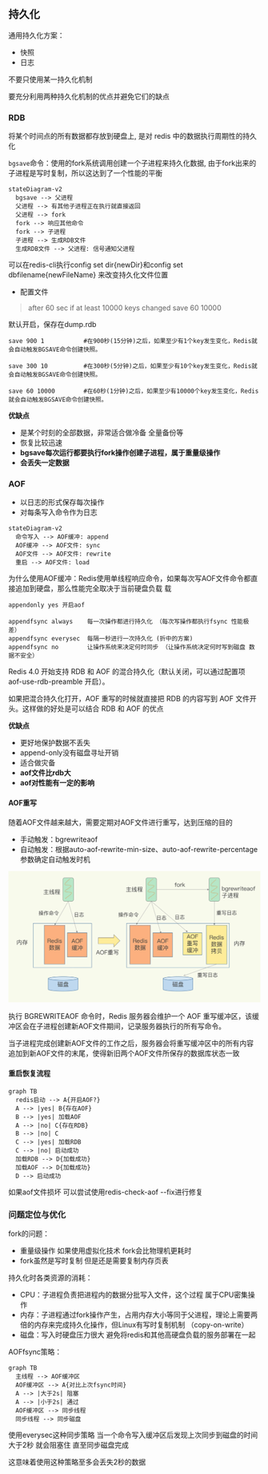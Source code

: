 ## 持久化

通用持久化方案：

- 快照
- 日志

不要只使用某一持久化机制

要充分利用两种持久化机制的优点并避免它们的缺点

### RDB

将某个时间点的所有数据都存放到硬盘上, 是对 redis 中的数据执行周期性的持久化

`bgsave`命令：使用的fork系统调用创建一个子进程来持久化数据, 由于fork出来的子进程是写时复制，所以这达到了一个性能的平衡

```mermaid
stateDiagram-v2
  bgsave --> 父进程
  父进程 --> 有其他子进程正在执行就直接返回
  父进程 --> fork
  fork --> 响应其他命令
  fork --> 子进程
  子进程 --> 生成RDB文件
  生成RDB文件 --> 父进程: 信号通知父进程
```

可以在redis-cli执行config set dir{newDir}和config set
dbfilename{newFileName} 来改变持久化文件位置

- 配置文件

> after 60 sec if at least 10000 keys changed save 60 10000

默认开启，保存在dump.rdb

```shell
save 900 1           #在900秒(15分钟)之后，如果至少有1个key发生变化，Redis就会自动触发BGSAVE命令创建快照。

save 300 10          #在300秒(5分钟)之后，如果至少有10个key发生变化，Redis就会自动触发BGSAVE命令创建快照。

save 60 10000        #在60秒(1分钟)之后，如果至少有10000个key发生变化，Redis就会自动触发BGSAVE命令创建快照。
```

**优缺点**

- 是某个时刻的全部数据，非常适合做冷备 全量备份等
- 恢复比较迅速
- **bgsave每次运行都要执行fork操作创建子进程，属于重量级操作**
- **会丢失一定数据**

### AOF

- 以日志的形式保存每次操作
- 对每条写入命令作为日志

```mermaid
stateDiagram-v2
  命令写入 --> AOF缓冲: append
  AOF缓冲 --> AOF文件: sync
  AOF文件 --> AOF文件: rewrite
  重启 --> AOF文件: load
```

为什么使用AOF缓冲：Redis使用单线程响应命令，如果每次写AOF文件命令都直接追加到硬盘，那么性能完全取决于当前硬盘负载
载

```
appendonly yes 开启aof

appendfsync always    每一次操作都进行持久化 （每次写操作都执行fsync 性能极差）
appendfsync everysec  每隔一秒进行一次持久化 (折中的方案)
appendfsync no        让操作系统来决定何时同步 （让操作系统决定何时写到磁盘 数据不安全）
```

Redis 4.0 开始支持 RDB 和 AOF 的混合持久化（默认关闭，可以通过配置项 aof-use-rdb-preamble 开启）。

如果把混合持久化打开，AOF 重写的时候就直接把 RDB 的内容写到 AOF 文件开头。这样做的好处是可以结合 RDB 和 AOF 的优点

**优缺点**

- 更好地保护数据不丢失
- append-only没有磁盘寻址开销
- 适合做灾备
- **aof文件比rdb大**
- **aof对性能有一定的影响**

#### AOF重写

随着AOF文件越来越大，需要定期对AOF文件进行重写，达到压缩的目的

- 手动触发：bgrewriteaof
- 自动触发：根据auto-aof-rewrite-min-size、auto-aof-rewrite-percentage参数确定自动触发时机

![](/assets/20231115165032.webp)

执行 BGREWRITEAOF 命令时，Redis 服务器会维护一个 AOF 重写缓冲区，该缓冲区会在子进程创建新AOF文件期间，记录服务器执行的所有写命令。

当子进程完成创建新AOF文件的工作之后，服务器会将重写缓冲区中的所有内容追加到新AOF文件的末尾，使得新旧两个AOF文件所保存的数据库状态一致

#### 重启恢复流程

```mermaid
graph TB
  redis启动 --> A{开启AOF?}
  A --> |yes| B{存在AOF}
  B --> |yes| 加载AOF
  A --> |no| C{存在RDB}
  B --> |no| C
  C --> |yes| 加载RDB
  C --> |no| 启动成功
  加载RDB --> D{加载成功}
  加载AOF --> D{加载成功}
  D --> 启动成功
```

如果aof文件损坏 可以尝试使用redis-check-aof --fix进行修复

### 问题定位与优化

fork的问题：

- 重量级操作 如果使用虚拟化技术 fork会比物理机更耗时
- fork虽然是写时复制 但是还是需要复制内存页表

持久化时各类资源的消耗：

- CPU：子进程负责把进程内的数据分批写入文件，这个过程
属于CPU密集操作
- 内存：子进程通过fork操作产生，占用内存大小等同于父进程，理论上需要两倍的内存来完成持久化操作，但Linux有写时复制机制
（copy-on-write）
- 磁盘：写入时硬盘压力很大 避免将redis和其他高硬盘负载的服务部署在一起

AOFfsync策略：

```mermaid
graph TB
  主线程 --> AOF缓冲区
  AOF缓冲区 --> A{对比上次fsync时间}
  A --> |大于2s| 阻塞
  A --> |小于2s| 通过
  AOF缓冲区 --> 同步线程
  同步线程 --> 同步磁盘
```

使用everysec这种同步策略 当一个命令写入缓冲区后发现上次同步到磁盘的时间大于2秒 就会阻塞住 直至同步磁盘完成

这意味着使用这种策略至多会丢失2秒的数据